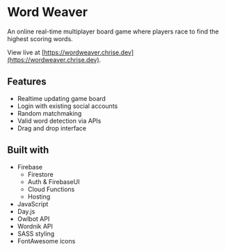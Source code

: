 # Word Weaver

An online real-time multiplayer board game where players race to find the highest scoring words.

View live at [https://wordweaver.chrise.dev](https://wordweaver.chrise.dev).

## Features
- Realtime updating game board
- Login with existing social accounts
- Random matchmaking
- Valid word detection via APIs
- Drag and drop interface

## Built with
- Firebase
    - Firestore
    - Auth & FirebaseUI
    - Cloud Functions
    - Hosting
- JavaScript
- Day.js
- Owlbot API
- Wordnik API
- SASS styling
- FontAwesome icons
